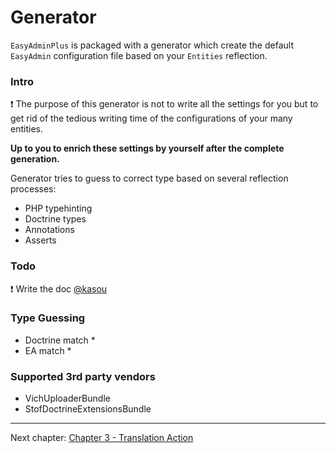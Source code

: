 # Generator

`EasyAdminPlus` is packaged with a generator which create the default `EasyAdmin` configuration file based on your `Entities` reflection.

### Intro

:exclamation: The purpose of this generator is not to write all the settings for you but to get rid of the tedious writing time of the configurations of your many entities.

**Up to you to enrich these settings by yourself after the complete generation.**

 Generator tries to guess to correct type based on several reflection processes:
 * PHP typehinting
 * Doctrine types
 * Annotations
 * Asserts

### Todo

:exclamation: Write the doc [@kasou](https://github.com/kasou)

### Type Guessing
* Doctrine match
  * 
* EA match
  * 


### Supported 3rd party vendors

* VichUploaderBundle
* StofDoctrineExtensionsBundle

----------

Next chapter: [Chapter 3 - Translation Action](chapter-3.md)
